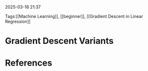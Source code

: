 2025-03-18 21:37


Tags:[[Machine Learning]], [[beginner]], [[Gradient Descent in Linear Regression]]

# Gradient Descent Variants



# References
